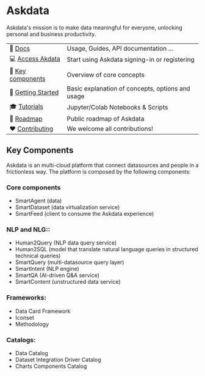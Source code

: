 # Askdata

Askdata's mission is to make data meaningful for everyone, unlocking personal and business productivity.

|  |  |
|-|-|
| :ledger: [Docs](https://docs.askdata.com) | Usage, Guides, API documentation ...|
| :computer: [Access Akdata](https://askdata.com/agent) | Start using Askdata signing-in or registering |
| :art: [Key components](https://github.com/askdataHQ/askdata/#key-components) | Overview of core concepts |
| :eyes: [Getting Started](https://docs.askdata.com/getting-started) | Basic explanation of concepts, options and usage |
| :mortar_board: [Tutorials](https://docs.askdata.com/tutorials) | Jupyter/Colab Notebooks & Scripts |
| :telescope: [Roadmap](https://docs.askdata.com/roadmap) | Public roadmap of Askdata |
| :heart: [Contributing](https://github.com/askdataHQ/askdata/#heart-contributing) | We welcome all contributions! |


## Key Components

Askdata is an multi-cloud platform that connect datasources and people in a frictionless way. The platform is composed by the following components:

### Core components
* SmartAgent (data)
* SmartDataset (data virtualization service) 
* SmartFeed (client to consume the Askdata experience)

### NLP and NLG::
* Human2Query (NLP data query service)
* Human2SQL (model that translate natural language queries in structured technical queries)
* SmartQuery (multi-datasource query layer)
* SmartIntent (NLP engine)
* SmartQA (AI-driven Q&A service)
* SmartContent (unstructured data service)

### Frameworks:
* Data Card Framework
* Iconset
* Methodology 

### Catalogs:
* Data Catalog
* Dataset Integration Driver Catalog
* Charts Components Catalog 


